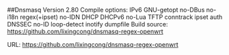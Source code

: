 ##Dnsmasq Version 2.80 
Compile options: IPv6 GNU-getopt no-DBus no-i18n regex(+ipset) no-IDN DHCP DHCPv6 no-Lua TFTP conntrack ipset auth DNSSEC no-ID loop-detect inotify dumpfile
Build source: https://github.com/lixingcong/dnsmasq-regex-openwrt

URL: https://github.com/lixingcong/dnsmasq-regex-openwrt

